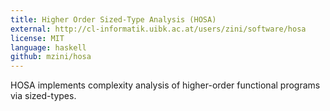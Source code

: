 ```yaml
---
title: Higher Order Sized-Type Analysis (HOSA)
external: http://cl-informatik.uibk.ac.at/users/zini/software/hosa
license: MIT
language: haskell
github: mzini/hosa
---
```


HOSA implements complexity analysis of higher-order functional programs via sized-types.
